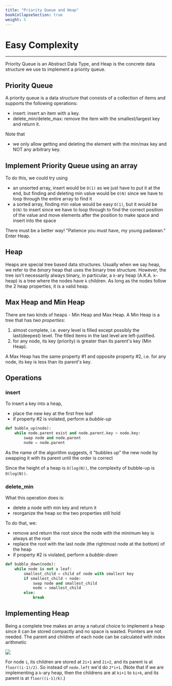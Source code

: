 ```yaml
---
title: "Priority Queue and Heap"
bookCollapseSection: true
weight: 5
---
```


# Easy Complexity
---
Priority Queue is an Abstract Data Type, and Heap is the concrete data structure we use to implement a priority queue.

## Priority Queue

A priority queue is a data structure that consists of a collection of items and supports the following operations:
- insert: insert an item with a key.
- delete\_min/delete\_max: remove the item with the smallest/largest key and return it.

Note that
- we only allow getting and deleting the element with the min/max key and NOT any arbitrary key.

## Implement Priority Queue using an array

To do this, we could try using

- an unsorted array, insert would be `O(1)` as we just have to put it at the end, but finding and deleting min value would be `O(N)` since we have to loop through the entire array to find it
- a sorted array, finding min value would be easy `O(1)`, but it would be `O(N)` to insert since we have to loop through to find the correct position of the value and move elements after the position to make space and insert into the space

There must be a better way! "Patience you must have, my young padawan." Enter Heap.

## Heap

Heaps are special tree based data structures. Usually when we say heap, we refer to the _binary_ heap that uses the binary tree structure. However, the tree isn't necessarily always binary, in particular, a `k`\-ary heap (A.K.A. `k`\-heap) is a tree where the nodes have `k` children. As long as the nodes follow the 2 heap properties, it is a valid heap.

## Max Heap and Min Heap

There are two kinds of heaps - Min Heap and Max Heap. A Min Heap is a tree that has _two properties_:

1. almost complete, i.e. every level is filled except possibly the last(deepest) level. The filled items in the last level are left-justified.
2. for any node, its key (priority) is greater than its parent's key (Min Heap).

A Max Heap has the same property #1 and opposite property #2, i.e. for any node, its key is less than its parent's key.

## Operations

### insert

To insert a key into a heap,

- place the new key at the first free leaf
- if property #2 is violated, perform a _bubble-up_

```python
def bubble_up(node):
    while node.parent exist and node.parent.key > node.key:
        swap node and node.parent
        node = node.parent
```

As the name of the algorithm suggests, it "bubbles up" the new node by swapping it with its parent until the order is correct

Since the height of a heap is `O(log(N))`, the complexity of bubble-up is `O(log(N))`.

### delete\_min

What this operation does is:

- delete a node with min key and return it
- reorganize the heap so the two properties still hold

To do that, we:

- remove and return the root since the node with the minimum key is always at the root
- replace the root with the last node (the rightmost node at the bottom) of the heap
- if property #2 is violated, perform a _bubble-down_

```python
def bubble_down(node):
    while node is not a leaf:
        smallest_child = child of node with smallest key
        if smallest_child < node:
            swap node and smallest_child
            node = smallest_child
        else:
            break
```

## Implementing Heap

Being a complete tree makes an array a natural choice to implement a heap since it can be stored compactly and no space is wasted. Pointers are not needed. The parent and children of each node can be calculated with index arithmetic

![](https://algomonster.s3.us-east-2.amazonaws.com/heap_intro/heap_intro_5.png)

For node `i`, its children are stored at `2i+1` and `2i+2`, and its parent is at `floor((i-1)/2)`. So instead of `node.left` we'd do `2*i+1`. (Note that if we are implementing a `k`\-ary heap, then the childrens are at `ki+1` to `ki+k`, and its parent is at `floor((i-1)/k)`.)


